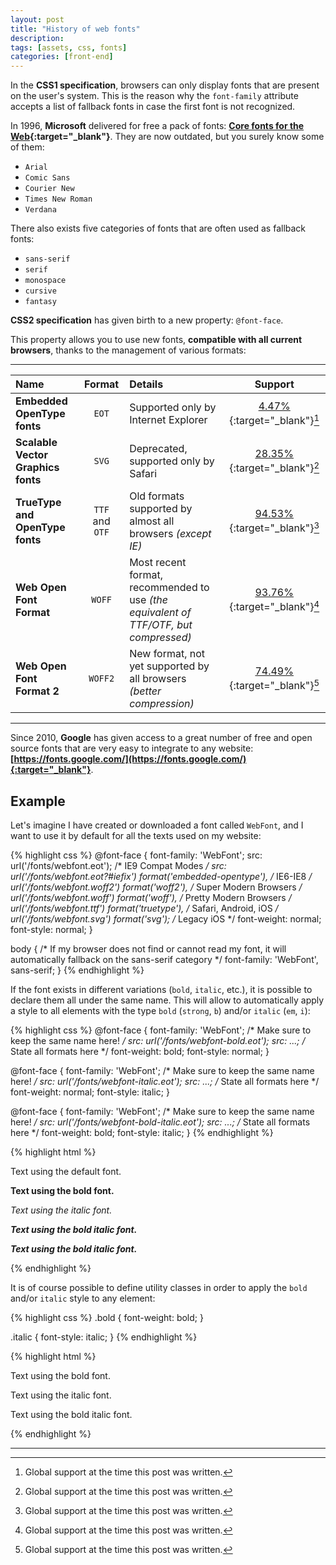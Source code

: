 ```yaml
---
layout: post
title: "History of web fonts"
description: 
tags: [assets, css, fonts]
categories: [front-end]
---
```


In the **CSS1 specification**, browsers can only display fonts that are present on the user's system. This is the reason why the `font-family` attribute accepts a list of fallback fonts in case the first font is not recognized.

In 1996, **Microsoft** delivered for free a pack of fonts: **[Core fonts for the Web](https://en.wikipedia.org/wiki/Core_fonts_for_the_Web){:target="_blank"}**. They are now outdated, but you surely know some of them:
* `Arial`
* `Comic Sans`
* `Courier New`
* `Times New Roman`
* `Verdana`

There also exists five categories of fonts that are often used as fallback fonts:
* `sans-serif`
* `serif`
* `monospace`
* `cursive`
* `fantasy`

**CSS2 specification** has given birth to a new property: `@font-face`.

This property allows you to use new fonts, **compatible with all current browsers**, thanks to the management of various formats:

---

| Name | Format | Details | Support
|:-|:-:|:-|:-:
| **Embedded OpenType fonts** | `EOT` | Supported only by Internet Explorer | [4.47%](http://caniuse.com/#search=eot){:target="_blank"}[^1]
| **Scalable Vector Graphics fonts** | `SVG` | Deprecated, supported only by Safari | [28.35%](http://caniuse.com/#search=svg%20fonts){:target="_blank"}[^1]
| **TrueType and OpenType fonts** | `TTF` and `OTF` | Old formats supported by almost all browsers *(except IE)* | [94.53%](http://caniuse.com/#search=ttf){:target="_blank"}[^1]
| **Web Open Font Format** | `WOFF` | Most recent format, recommended to use *(the equivalent of TTF/OTF, but compressed)* | [93.76%](http://caniuse.com/#search=woff){:target="_blank"}[^1]
| **Web Open Font Format 2** | `WOFF2` | New format, not yet supported by all browsers *(better compression)* | [74.49%](http://caniuse.com/#search=woff2){:target="_blank"}[^1]

---

Since 2010, **Google** has given access to a great number of free and open source fonts that are very easy to integrate to any website: **[https://fonts.google.com/](https://fonts.google.com/){:target="_blank"}**.

## Example

Let's imagine I have created or downloaded a font called `WebFont`, and I want to use it by default for all the texts used on my website:

{% highlight css %}
@font-face {
  font-family: 'WebFont';
  src: url('/fonts/webfont.eot'); /* IE9 Compat Modes */
  src: url('/fonts/webfont.eot?#iefix') format('embedded-opentype'), /* IE6-IE8 */
       url('/fonts/webfont.woff2') format('woff2'), /* Super Modern Browsers */
       url('/fonts/webfont.woff') format('woff'), /* Pretty Modern Browsers */
       url('/fonts/webfont.ttf') format('truetype'), /* Safari, Android, iOS */
       url('/fonts/webfont.svg') format('svg'); /* Legacy iOS */
  font-weight: normal;
  font-style: normal;
}

body {
  /* If my browser does not find or cannot read my font,
     it will automatically fallback on the sans-serif category */
  font-family: 'WebFont', sans-serif;
}
{% endhighlight %}

If the font exists in different variations (`bold`, `italic`, etc.), it is possible to declare them all under the same name. This will allow to automatically apply a style to all elements with the type `bold` (`strong`, `b`) and/or `italic` (`em`, `i`):

{% highlight css %}
@font-face {
  font-family: 'WebFont'; /* Make sure to keep the same name here! */
  src: url('/fonts/webfont-bold.eot');
  src: ...; /* State all formats here */
  font-weight: bold;
  font-style: normal;
}

@font-face {
  font-family: 'WebFont'; /* Make sure to keep the same name here! */
  src: url('/fonts/webfont-italic.eot');
  src: ...; /* State all formats here */
  font-weight: normal;
  font-style: italic;
}

@font-face {
  font-family: 'WebFont'; /* Make sure to keep the same name here! */
  src: url('/fonts/webfont-bold-italic.eot');
  src: ...; /* State all formats here */
  font-weight: bold;
  font-style: italic;
}
{% endhighlight %}

{% highlight html %}
<p>Text using the default font.</p>
<p><strong>Text using the bold font.</strong></p>
<p><em>Text using the italic font.</em></p>
<p><strong><em>Text using the bold italic font.</em></strong></p>
<p><em><strong>Text using the bold italic font.</strong></em></p>
{% endhighlight %}

It is of course possible to define utility classes in order to apply the `bold` and/or `italic` style to any element:

{% highlight css %}
.bold {
  font-weight: bold;
}

.italic {
  font-style: italic;
}
{% endhighlight %}

{% highlight html %}
<p class="bold">Text using the bold font.</p>
<p class="italic">Text using the italic font.</p>
<p class="bold italic">Text using the bold italic font.</p>
{% endhighlight %}

---

[^1]: Global support at the time this post was written.
